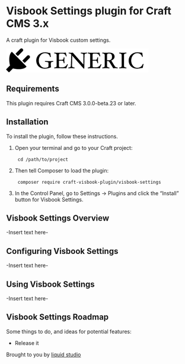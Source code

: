 # Visbook Settings plugin for Craft CMS 3.x

A craft plugin for Visbook custom settings.

![Screenshot](resources/img/plugin-logo.png)

## Requirements

This plugin requires Craft CMS 3.0.0-beta.23 or later.

## Installation

To install the plugin, follow these instructions.

1. Open your terminal and go to your Craft project:

        cd /path/to/project

2. Then tell Composer to load the plugin:

        composer require craft-visbook-plugin/visbook-settings

3. In the Control Panel, go to Settings → Plugins and click the “Install” button for Visbook Settings.

## Visbook Settings Overview

-Insert text here-

## Configuring Visbook Settings

-Insert text here-

## Using Visbook Settings

-Insert text here-

## Visbook Settings Roadmap

Some things to do, and ideas for potential features:

* Release it

Brought to you by [liquid studio](https://liquid.cat)
